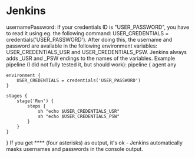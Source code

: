 # Jenkins
usernamePassword:
If your credentials ID is "USER_PASSWORD", you have to read it using eg. the following command: USER_CREDENTIALS = credentials('USER_PASSWORD'). After doing this, the username and password are available in the following environment variables: USER_CREDENTIALS_USR and USER_CREDENTIALS_PSW. Jenkins always adds _USR and _PSW endings to the names of the variables.
Example pipeline (I did not fully tested it, but should work):
pipeline {
    agent any

    environment {
        USER_CREDENTIALS = credentials('USER_PASSWORD')
    }

    stages {
        stage('Run') {
            steps {
                sh "echo $USER_CREDENTIALS_USR"
                sh "echo $USER_CREDENTIALS_PSW"
            }
        }
    }
}
If you get **** (four asterisks) as output, it's ok - Jenkins automatically masks usernames and passwords in the console output.

